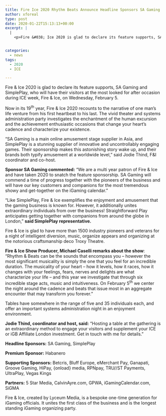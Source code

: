```yaml
---
title: Fire Ice 2020 Rhythm Beats Announce Headline Sponsors SA Gaming and SimplePlay
author: xforeal 
type: post
date: 2020-01-22T15:13:13+00:00
excerpt: |
  |
    <p>Fire &#038; Ice 2020 is glad to declare its feature supports, SA Gaming and SimplePlay, who will have their visitors at the most looked for after occasion during ICE week, Fire &#038; Ice, on Wednesday, February 5 </p>


categories:
  - news
tags:
  - 2020
  - ICE

---
```

Fire & Ice 2020 is glad to declare its feature supports, SA Gaming and SimplePlay, who will have their visitors at the most looked for after occasion during ICE week, Fire & Ice, on Wednesday, February 5.

Now in its 19<sup>th</sup> year, Fire & Ice 2020 recounts to the narrative of one man’s life venture from his first heartbeat to his last. The vivid theater and systems administration party investigates the enchantment of the human excursion and the achievement enthusiastic occasions that change your heart’s cadence and characterize your existence.

“SA Gaming is a main online amusement stage supplier in Asia, and SimplePlay is a stunning supplier of innovative and uncontrollably engaging games. Their sponsorship makes this astonishing story wake up, and their brands both typify amusement at a worldwide level,” said Jodie Thind, F&I coordinator and co-host.

**Sponsor SA Gaming commented:** “We are a multi year patron of Fire & Ice and have taken 2020 to snatch the feature sponsorship. SA Gaming will commend a time of progress together with the pioneers of the business and will have our key customers and companions for the most tremendous showy and get-together on the iGaming calendar.”

“Like SimplePlay, Fire & Ice exemplifies the enjoyment and amusement that the gaming business is known for. However, it additionally unites extraordinary individuals from over the business! Straightforward Play anticipates getting together with companions from around the globe in London,” **said SimplePlay representative.**

Fire & Ice is glad to have more than 1500 industry pioneers and veterans for a night of intelligent diversion, music, organize appears and organizing at the notorious craftsmanship deco Troxy Theatre.

**Fire & Ice Show Producer, Michael Caselli remarks about the show**: “Rhythm & Beats can be the sounds that encompass you – however the most significant musicality is simply the one that you feel for an incredible duration. The musicality of your heart – how it levels, how it races, how it changes with your feelings, fears, nerves and delights are what characterize your life – and this year we investigate that through six incredible stage acts, music and intuitiveness. On February 5<sup>th</sup> we center the night around the cadence and beats that issue most in an aggregate encounter that may transform you forever.”

Tables have somewhere in the range of five and 35 individuals each, and offer an important systems administration night in an enjoyment environment.

**Jodie Thind, coordinator and host, said:** “Hosting a table at the gathering is an extraordinary method to engage your visitors and supplement your ICE or iGB Affiliate London investment. Get in touch with me for details.”

**Headline Sponsors:** SA Gaming, SimplePlay

**Premium Sponsor:** Habanero

**Supporting Sponsors:** Betcris, Bluff Europe, eMerchant Pay, Ganapati, Groove Gaming, HiPay, {onload} media, RPNpay, TRU//ST Payments, UltraPlay, Vegas Kings

**Partners:** 5 Star Media, CalvinAyre.com, GPWA, iGamingCalendar.com, SiGMA

Fire & Ice, created by Lyceum Media, is a bespoke one-time generation for iGaming officials. It unites the first class of the business and is the longest standing iGaming organizing party.